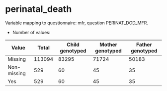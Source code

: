 # perinatal_death
Variable mapping to questionnaire: mfr, question PERINAT_DOD_MFR.
- Number of values:

| Value | Total | Child genotyped | Mother genotyped | Father genotyped |
| ----- | ----- | --------------- | ---------------- | ---------------- |
| Missing | 113094 | 83295 | 71724 | 50183 |
| Non-missing | 529 | 60 | 45 | 35 |
| Yes | 529 | 60 | 45 |35 |



